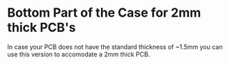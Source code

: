 # Bottom Part of the Case for 2mm thick PCB's

In case your PCB does not have the standard thickness of ~1.5mm you can use this version to accomodate a 2mm thick PCB.
